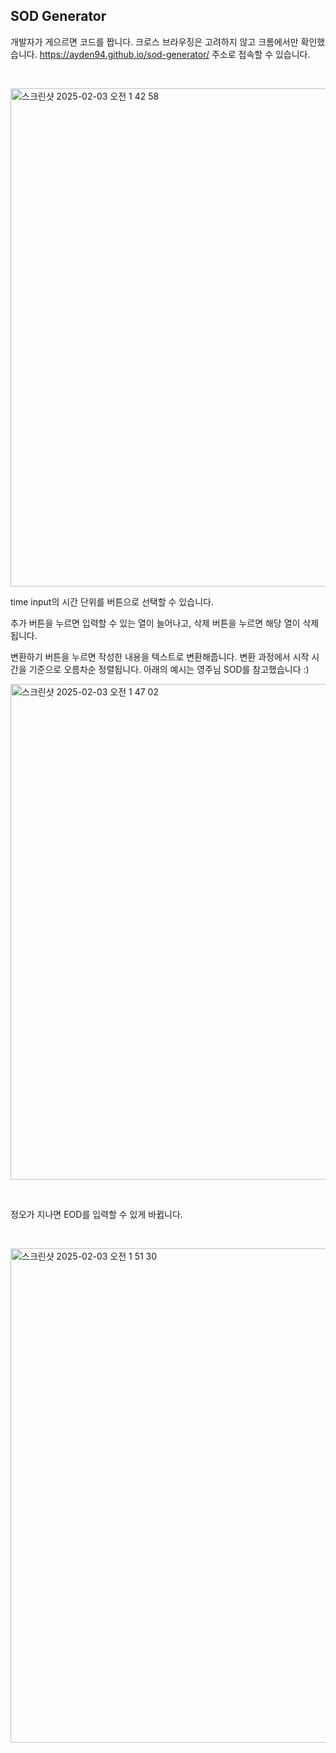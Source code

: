## SOD Generator 

개발자가 게으르면 코드를 짭니다. 크로스 브라우징은 고려하지 않고 크롬에서만 확인했습니다. https://ayden94.github.io/sod-generator/ 주소로 접속할 수 있습니다.

&nbsp;

<img width="797" alt="스크린샷 2025-02-03 오전 1 42 58" src="https://github.com/user-attachments/assets/d4ab1a5c-5cd0-4549-8094-d82f6aef55d0" />

time input의 시간 단위를 버튼으로 선택할 수 있습니다.

추가 버튼을 누르면 입력할 수 있는 열이 늘어나고, 삭제 버튼을 누르면 해당 열이 삭제됩니다.

변환하기 버튼을 누르면 작성한 내용을 텍스트로 변환해줍니다. 변환 과정에서 시작 시간을 기준으로 오름차순 정렬됩니다. 아래의 예시는 영주님 SOD를 참고했습니다 :)

<img width="793" alt="스크린샷 2025-02-03 오전 1 47 02" src="https://github.com/user-attachments/assets/dcbfcb89-d8e6-4012-af15-d4586d460460" />

&nbsp;

정오가 지나면 EOD를 입력할 수 있게 바뀝니다.

&nbsp;

<img width="791" alt="스크린샷 2025-02-03 오전 1 51 30" src="https://github.com/user-attachments/assets/8fb1941c-61cb-4e43-b9f9-81dbf9ead71d" />
